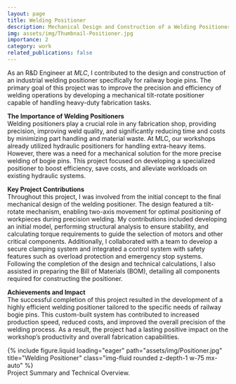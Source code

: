 ```yaml
---
layout: page
title: Welding Positioner
description: Mechanical Design and Construction of a Welding Positioner
img: assets/img/Thumbnail-Positioner.jpg
importance: 2
category: work
related_publications: false
---
```


As an R&D Engineer at *MLC*, I contributed to the design and construction of an industrial welding positioner specifically for railway bogie pins. The primary goal of this project was to improve the precision and efficiency of welding operations by developing a mechanical tilt-rotate positioner capable of handling heavy-duty fabrication tasks.


**The Importance of Welding Positioners** <br>
Welding positioners play a crucial role in any fabrication shop, providing precision, improving weld quality, and significantly reducing time and costs by minimizing part handling and material waste. At MLC, our workshops already utilized hydraulic positioners for handling extra-heavy items. However, there was a need for a mechanical solution for the more precise welding of bogie pins. This project focused on developing a specialized positioner to boost efficiency, save costs, and alleviate workloads on existing hydraulic systems.


**Key Project Contributions** <br>
Throughout this project, I was involved from the initial concept to the final mechanical design of the welding positioner. The design featured a tilt-rotate mechanism, enabling two-axis movement for optimal positioning of workpieces during precision welding. My contributions included developing an initial model, performing structural analysis to ensure stability, and calculating torque requirements to guide the selection of motors and other critical components. Additionally, I collaborated with a team to develop a secure clamping system and integrated a control system with safety features such as overload protection and emergency stop systems. Following the completion of the design and technical calculations, I also assisted in preparing the Bill of Materials (BOM), detailing all components required for constructing the positioner.


**Achievements and Impact** <br>
The successful completion of this project resulted in the development of a highly efficient welding positioner tailored to the specific needs of railway bogie pins. This custom-built system has contributed to increased production speed, reduced costs, and improved the overall precision of the welding process. As a result, the project had a lasting positive impact on the workshop’s productivity and overall fabrication capabilities.
<br>

<div class="row">
    <div class="col-sm mt-3 mt-md-0 text-center">
        {% include figure.liquid loading="eager" path="assets/img/Positioner.jpg" title="Welding Positioner" class="img-fluid rounded z-depth-1 w-75 mx-auto" %}
    </div>
</div>
<div class="caption">
    Project Summary and Technical Overview.
</div>